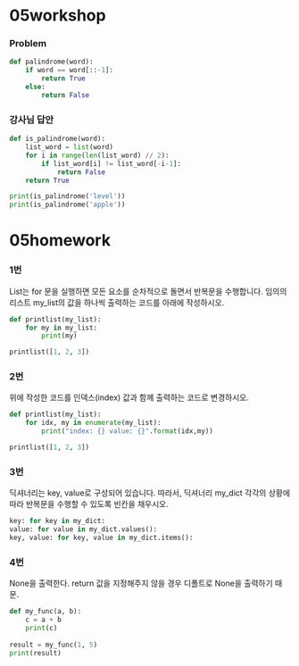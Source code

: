 # 05workshop

### Problem

```python
def palindrome(word):
    if word == word[::-1]:
        return True
    else:
        return False
```



### 강사님 답안

```python
def is_palindrome(word):
    list_word = list(word)
    for i in range(len(list_word) // 2):
        if list_word[i] != list_word[-i-1]:
            return False
    return True

print(is_palindrome('level'))
print(is_palindrome('apple'))
```





# 05homework

### 1번

 List는 for 문을 실행하면 모든 요소를 순차적으로 돌면서 반복문을 수행합니다. 임의의 리스트 my_list의 값을 하나씩 출력하는 코드를 아래에 작성하시오.

```python
def printlist(my_list):
    for my in my_list:
        print(my)

printlist([1, 2, 3])
```





### 2번

위에 작성한 코드를 인덱스(index) 값과 함께 출력하는 코드로 변경하시오.

```python
def printlist(my_list):
    for idx, my in enumerate(my_list):
        print("index: {} value: {}".format(idx,my))

printlist([1, 2, 3])
```



###  3번

딕셔너리는 key, value로 구성되어 있습니다. 따라서, 딕셔너리 my_dict 각각의 상황에 따라 반복문을 수행할 수 있도록 빈칸을 채우시오.

```python
key: for key in my_dict:
value: for value in my_dict.values():
key, value: for key, value in my_dict.items():
```



### 4번

None을 출력한다. return 값을 지정해주지 않을 경우 디폴트로 None을 출력하기 때문.

```python
def my_func(a, b):
    c = a + b
    print(c)
    
result = my_func(1, 5)
print(result)
```

